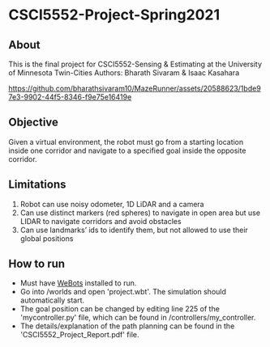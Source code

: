 # CSCI5552-Project-Spring2021

## About
This is the final project for CSCI5552-Sensing & Estimating at the University of Minnesota Twin-Cities
Authors: Bharath Sivaram & Isaac Kasahara

https://github.com/bharathsivaram10/MazeRunner/assets/20588623/1bde97e3-9902-44f5-8346-f9e75e16419e


## Objective
Given a virtual environment, the robot must go from a starting location inside one corridor and
navigate to a specified goal inside the opposite corridor.

## Limitations
1. Robot can use noisy odometer, 1D LiDAR and a camera
2. Can use distinct markers (red spheres) to navigate in open area but use LIDAR to navigate corridors and avoid obstacles
3. Can use landmarks’ ids to identify them, but not allowed to use their global positions

## How to run
- Must have [WeBots](https://www.cyberbotics.com/) installed to run.
- Go into /worlds and open 'project.wbt'. The simulation should automatically start.
- The goal position can be changed by editing line 225 of the 'mycontroller.py' file, which can be found in /controllers/my_controller.
- The details/explanation of the path planning can be found in the 'CSCI5552_Project_Report.pdf' file.
